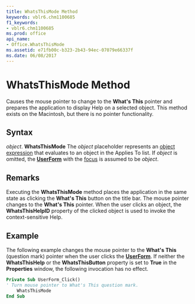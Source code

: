 ```yaml
---
title: WhatsThisMode Method
keywords: vblr6.chm1100685
f1_keywords:
- vblr6.chm1100685
ms.prod: office
api_name:
- Office.WhatsThisMode
ms.assetid: e71fb00c-b323-2b43-94ec-07079e66337f
ms.date: 06/08/2017
---
```



# WhatsThisMode Method



Causes the mouse pointer to change to the  **What's This** pointer and prepares the application to display Help on a selected object. This method exists on the Macintosh, but there is no pointer functionality.

## Syntax

_object_. **WhatsThisMode**
The  _object_ placeholder represents an [object expression](../../Glossary/vbe-glossary.md#object-expression) that evaluates to an object in the Applies To list. If _object_ is omitted, the **[UserForm](userform-window.md)** with the [focus](../../Glossary/vbe-glossary.md#focus) is assumed to be _object_.

## Remarks

Executing the  **WhatsThisMode** method places the application in the same state as clicking the **What's This** button on the title bar. The mouse pointer changes to the **What's This** pointer. When the user clicks an object, the **WhatsThisHelpID** property of the clicked object is used to invoke the context-sensitive Help.

## Example

The following example changes the mouse pointer to the  **What's This** (question mark) pointer when the user clicks the **[UserForm](userform-window.md)**. If neither the **WhatsThisHelp** or the **WhatsThisButton** property is set to **True** in the **Properties** window, the following invocation has no effect.


```vb
Private Sub UserForm_Click()
' Turn mouse pointer to What's This question mark.
    WhatsThisMode
End Sub
```


